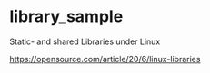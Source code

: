 # library_sample
Static- and shared Libraries under Linux

https://opensource.com/article/20/6/linux-libraries
